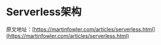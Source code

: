 # Serverless架构

原文地址：[https://martinfowler.com/articles/serverless.html](https://martinfowler.com/articles/serverless.html)

